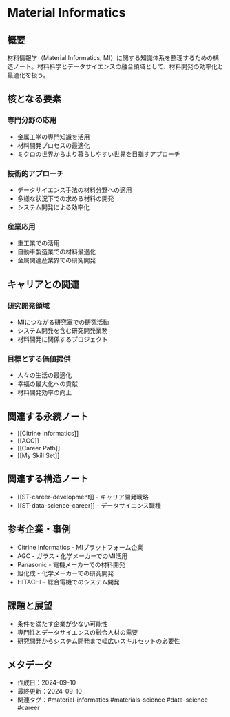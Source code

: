 # Material Informatics

## 概要
材料情報学（Material Informatics, MI）に関する知識体系を整理するための構造ノート。材料科学とデータサイエンスの融合領域として、材料開発の効率化と最適化を扱う。

## 核となる要素

### 専門分野の応用
- 金属工学の専門知識を活用
- 材料開発プロセスの最適化
- ミクロの世界からより暮らしやすい世界を目指すアプローチ

### 技術的アプローチ
- データサイエンス手法の材料分野への適用
- 多様な状況下での求める材料の開発
- システム開発による効率化

### 産業応用
- 重工業での活用
- 自動車製造業での材料最適化
- 金属関連産業界での研究開発

## キャリアとの関連

### 研究開発領域
- MIにつながる研究室での研究活動
- システム開発を含む研究開発業務
- 材料開発に関係するプロジェクト

### 目標とする価値提供
- 人々の生活の最適化
- 幸福の最大化への貢献
- 材料開発効率の向上

## 関連する永続ノート
- [[Citrine Informatics]]
- [[AGC]]
- [[Career Path]]
- [[My Skill Set]]

## 関連する構造ノート
- [[ST-career-development]] - キャリア開発戦略
- [[ST-data-science-career]] - データサイエンス職種

## 参考企業・事例
- Citrine Informatics - MIプラットフォーム企業
- AGC - ガラス・化学メーカーでのMI活用
- Panasonic - 電機メーカーでの材料開発
- 旭化成 - 化学メーカーでの研究開発
- HITACHI - 総合電機でのシステム開発

## 課題と展望
- 条件を満たす企業が少ない可能性
- 専門性とデータサイエンスの融合人材の需要
- 研究開発からシステム開発まで幅広いスキルセットの必要性

## メタデータ
- 作成日：2024-09-10
- 最終更新：2024-09-10
- 関連タグ：#material-informatics #materials-science #data-science #career